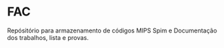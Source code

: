 # FAC
Repósitório para armazenamento de códigos MIPS Spim e Documentação dos trabalhos, lista e provas.
